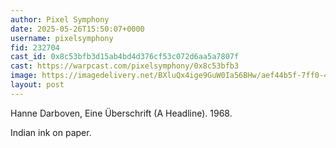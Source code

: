 ```yaml
---
author: Pixel Symphony
date: 2025-05-26T15:50:07+0000
username: pixelsymphony
fid: 232704
cast_id: 0x8c53bfb3d15ab4bd4d376cf53c072d6aa5a7807f
cast: https://warpcast.com/pixelsymphony/0x8c53bfb3
image: https://imagedelivery.net/BXluQx4ige9GuW0Ia56BHw/aef44b5f-7ff0-4f34-05cf-48f0c5f75a00/original
layout: post
---
```

Hanne Darboven, Eine Überschrift (A Headline). 1968.  
  
Indian ink on paper.  

<img src='https://imagedelivery.net/BXluQx4ige9GuW0Ia56BHw/aef44b5f-7ff0-4f34-05cf-48f0c5f75a00/original' alt='' referrerpolicy='no-referrer'/>